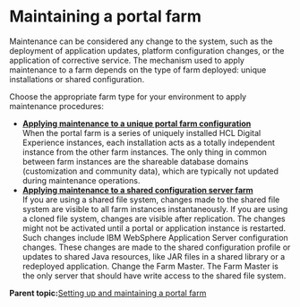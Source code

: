 # Maintaining a portal farm

Maintenance can be considered any change to the system, such as the deployment of application updates, platform configuration changes, or the application of corrective service. The mechanism used to apply maintenance to a farm depends on the type of farm deployed: unique installations or shared configuration.

Choose the appropriate farm type for your environment to apply maintenance procedures:

-   **[Applying maintenance to a unique portal farm configuration ](../install/apply_main_unique_farm.md)**  
When the portal farm is a series of uniquely installed HCL Digital Experience instances, each installation acts as a totally independent instance from the other farm instances. The only thing in common between farm instances are the shareable database domains \(customization and community data\), which are typically not updated during maintenance operations.
-   **[Applying maintenance to a shared configuration server farm ](../install/apply_main_shared_farm.md)**  
If you are using a shared file system, changes made to the shared file system are visible to all farm instances instantaneously. If you are using a cloned file system, changes are visible after replication. The changes might not be activated until a portal or application instance is restarted. Such changes include IBM WebSphere Application Server configuration changes. These changes are made to the shared configuration profile or updates to shared Java resources, like JAR files in a shared library or a redeployed application. Change the Farm Master. The Farm Master is the only server that should have write access to the shared file system.

**Parent topic:**[Setting up and maintaining a portal farm ](../install/portal_farm.md)

